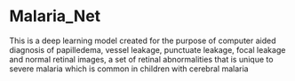 # Malaria_Net
This is a deep learning model created for the purpose of computer aided diagnosis of papilledema, vessel leakage, punctuate leakage, focal leakage and normal retinal images, a set of retinal abnormalities that is unique to severe malaria which is common in children with cerebral malaria
